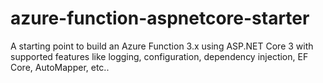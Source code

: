# azure-function-aspnetcore-starter
A starting point to build an Azure Function 3.x using ASP.NET Core 3 with supported features like logging, configuration, dependency injection, EF Core, AutoMapper, etc..
